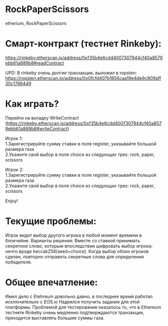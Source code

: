 # RockPaperScissors
etherium, RockPaperScissors

# Смарт-контракт (тестнет Rinkeby):
https://rinkeby.etherscan.io/address/0xf35b4e6cdd4007307944cf40a8579ebb61a889b8#readContract

UPD: В rinkeby очень долгие транзакции, выложил в ropsten:
https://ropsten.etherscan.io/address/0x0fcfd407b1856caa19e4de9c809aff30c1766449

# Как играть?
Перейти на вкладку WriteContract (https://rinkeby.etherscan.io/address/0xf35b4e6cdd4007307944cf40a8579ebb61a889b8#writeContract)

Игрок 1:<br/>
1.Зарегистрируйте сумму ставки в поле register, указывайте большой размера газа<br/>
2.Укажите свой выбор в поле choice  из следующих трех: rock, paper, scissors<br/>
  
Игрок 2:<br/>
1.Зарегистрируйте сумму ставки в поле register, указывайте большой размера газа<br/> 
2.Укажите свой выбор в поле choice из следующих трех: rock, paper, scissors<br/>
  
Enjoy!

# Текущие проблемы:
Игрок видит выбор другого игрока в любой момент времени в блокчейне.
Варианты решения: Вместе со ставкой принимать секретное слово, которым впоследствии шифровать выбор игрока: нечто вроде keccak256(seed+choice). Когда выбор обоих игроков сделан, повторно отправить секретные слова для определения победителя.

# Общее впечатление:
Имел дело с Etehreum довольно давно, в последнее время работал исключительно с EOS.io
Надеялся получить задание для этой платформы.
Проблемой для тестирования оказалось то, что в Ethereum тестнете Rinkeby очень медленно подтверждаются транзакции, приходится выставлять большие суммы газа.







  
